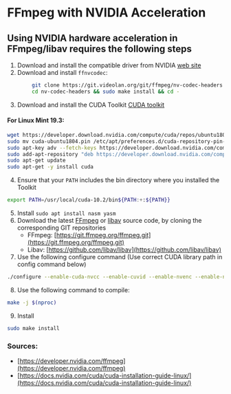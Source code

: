# FFmpeg with NVIDIA Acceleration

## Using NVIDIA hardware acceleration in FFmpeg/libav requires the following steps

1. Download and install the compatible driver from NVIDIA [web site](https://www.nvidia.com/drivers)
2. Download and install `ffnvcodec`:
```bash
        git clone https://git.videolan.org/git/ffmpeg/nv-codec-headers.git
        cd nv-codec-headers && sudo make install && cd -
```
3. Download and install the CUDA Toolkit [CUDA toolkit](https://developer.nvidia.com/cuda-toolkit)
#### For **Linux Mint 19.3**:
```bash
wget https://developer.download.nvidia.com/compute/cuda/repos/ubuntu1804/x86_64/cuda-ubuntu1804.pin
sudo mv cuda-ubuntu1804.pin /etc/apt/preferences.d/cuda-repository-pin-600
sudo apt-key adv --fetch-keys https://developer.download.nvidia.com/compute/cuda/repos/ubuntu1804/x86_64/7fa2af80.pub
sudo add-apt-repository "deb https://developer.download.nvidia.com/compute/cuda/repos/ubuntu1804/x86_64/ /"
sudo apt-get update
sudo apt-get -y install cuda
```
4. Ensure that your `PATH` includes the bin directory where you installed the Toolkit
```bash
export PATH=/usr/local/cuda-10.2/bin${PATH:+:${PATH}}
```
5. Install `sudo apt install nasm yasm`
6. Download the latest [FFmpeg](https://www.ffmpeg.org/) or [libav](https://www.libav.org/) source code, by cloning the corresponding GIT repositories
    + FFmpeg: [https://git.ffmpeg.org/ffmpeg.git](https://git.ffmpeg.org/ffmpeg.git)
    + Libav: [https://github.com/libav/libav](https://github.com/libav/libav)
7. Use the following configure command (Use correct CUDA library path in config command below)
```bash
./configure --enable-cuda-nvcc --enable-cuvid --enable-nvenc --enable-nonfree --enable-libnpp --extra-cflags=-I/usr/local/cuda/include --extra-ldflags=-L/usr/local/cuda/lib64
```
8. Use the following command to compile:
```bash
make -j $(nproc)
```
9. Install
```bash
sudo make install
```

### Sources:

*   [https://developer.nvidia.com/ffmpeg](https://developer.nvidia.com/ffmpeg)
*   [https://docs.nvidia.com/cuda/cuda-installation-guide-linux/](https://docs.nvidia.com/cuda/cuda-installation-guide-linux/)
